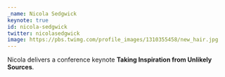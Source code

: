 ```yaml
---
_name: Nicola Sedgwick
keynote: true
id: nicola-sedgwick
twitter: nicolasedgwick
image: https://pbs.twimg.com/profile_images/1310355458/new_hair.jpg
---
```


Nicola delivers a conference keynote **Taking Inspiration from Unlikely Sources**. 
